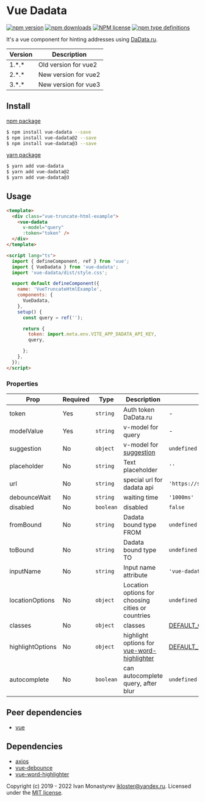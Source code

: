# Vue Dadata

[![npm version](https://badge.fury.io/js/vue-dadata.svg)](https://badge.fury.io/js/vue-dadata)
[![npm downloads](https://img.shields.io/npm/dw/vue-dadata)](https://badge.fury.io/js/vue-dadata)
[![NPM license](https://img.shields.io/npm/l/vue-dadata)](https://github.com/ikloster03/vue-dadata/blob/main/LICENSE)
[![npm type definitions](https://img.shields.io/npm/types/vue-dadata)](https://github.com/ikloster03/vue-dadata)

[comment]: <> (![Publish]&#40;https://github.com/ikloster03/vue-dadata/workflows/Publish/badge.svg&#41;)

It's a vue component for hinting addresses using [DaData.ru](https://dadata.ru).

| Version  | Description |
| ------------- | ------------- |
| 1.\*.\*  | Old version for vue2 |
| 2.\*.\*  | New version for vue2 |
| 3.\*.\*  | New version for vue3 |

## Install

[npm package](https://www.npmjs.com/package/vue-dadata)

```bash
$ npm install vue-dadata --save
$ npm install vue-dadata@2 --save
$ npm install vue-dadata@3 --save
```

[yarn package](https://yarnpkg.com/en/package/vue-dadata)
```bash
$ yarn add vue-dadata
$ yarn add vue-dadata@2
$ yarn add vue-dadata@3
```

## Usage

```html
<template>
  <div class="vue-truncate-html-example">
    <vue-dadata
      v-model="query"
      :token="token" />
  </div>
</template>

<script lang="ts">
  import { defineComponent, ref } from 'vue';
  import { VueDadata } from 'vue-dadata';
  import 'vue-dadata/dist/style.css';

  export default defineComponent({
    name: 'VueTruncateHtmlExample',
    components: {
      VueDadata,
    },
    setup() {
      const query = ref('');

      return {
        token: import.meta.env.VITE_APP_DADATA_API_KEY,
        query,

      };
    },
  });
</script>
```

### Properties

| Prop             | Required | Type       | Description                                                                                                    | Default                                                                                                                  |
|------------------|----------|------------|----------------------------------------------------------------------------------------------------------------|--------------------------------------------------------------------------------------------------------------------------|
| token            | Yes      | `string`   | Auth token DaData.ru                                                                                           | -                                                                                                                        |
| modelValue       | Yes      | `string`   | v-model for query                                                                                              | -                                                                                                                        |
| suggestion       | No       | `object`   | v-model for [suggestion](https://github.com/ikloster03/vue-dadata/blob/master/src/types/suggestion.dto.ts#L24) | `undefined`                                                                                                              |
| placeholder      | No       | `string`   | Text placeholder                                                                                               | `''`                                                                                                                     |
| url              | No       | `string`   | special url for dadata api                                                                                     | `'https://suggestions.dadata.ru/suggestions/api/4_1/rs/suggest/address'`                                                 |
| debounceWait     | No       | `string`   | waiting time                                                                                                   | `'1000ms'`                                                                                                               |
| disabled         | No       | `boolean`  | disabled                                                                                                       | `false`                                                                                                                  |
| fromBound        | No       | `string`   | Dadata bound type FROM                                                                                         | `undefined`                                                                                                              |
| toBound          | No       | `string`   | Dadata bound type TO                                                                                           | `undefined`                                                                                                              |
| inputName        | No       | `string`   | Input name attribute                                                                                           | `'vue-dadata-input'`                                                                                                     |
| locationOptions  | No       | `object`   | Location options for choosing cities or countries                                                              | `undefined`                                                                                                              |
| classes          | No       | `object`   | classes                                                                                                        | [DEFAULT_CLASSES](https://github.com/ikloster03/vue-dadata/blob/master/src/const/classes.const.ts)                       |
| highlightOptions | No       | `object`   | highlight options for [vue-word-highlighter](https://github.com/kawamataryo/vue-word-highlighter)              | [DEFAULT_HIGHLIGHT_OPTIONS](https://github.com/ikloster03/vue-dadata/blob/master/src/const/highlight-options.const.ts)   |
| autocomplete     | No       | `boolean`  | can autocomplete query, after blur                                                                             | `undefined`                                                                                                              |


## Peer dependencies
- [vue](https://github.com/vuejs/vue)

## Dependencies
- [axios](https://github.com/axios/axios)
- [vue-debounce](https://github.com/dhershman1/vue-debounce)
- [vue-word-highlighter](https://github.com/kawamataryo/vue-word-highlighter)

Copyright (c) 2019 - 2022 Ivan Monastyrev <ikloster@yandex.ru>. Licensed under the [MIT license](https://github.com/ikloster03/vue-dadata/blob/master/LICENSE).
